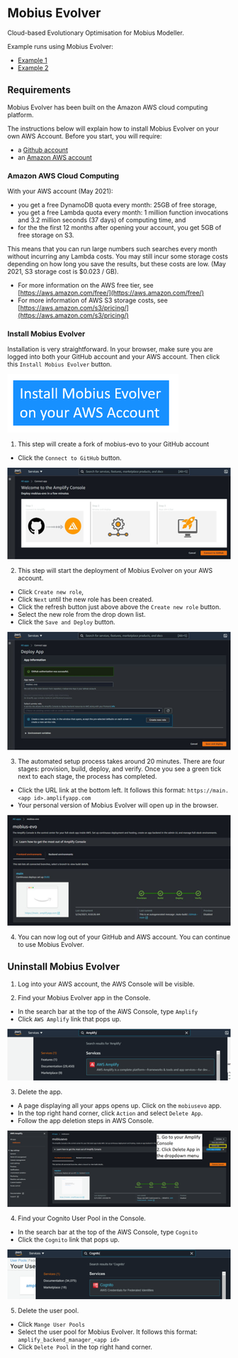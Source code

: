 # Mobius Evolver
Cloud-based Evolutionary Optimisation for Mobius Modeller.

Example runs using Mobius Evolver:
* [Example 1](https://master.d3i0dy0fnq65q5.amplifyapp.com/view-searches/search-results#id=e5fbecee-ca9c-4e13-80dc-8da949424969)
* [Example 2](https://master.d3i0dy0fnq65q5.amplifyapp.com/view-searches/search-results#id=111ade96-4e7b-4ad5-8bac-cf63dc87c89c)

## Requirements
Mobius Evolver has been built on the Amazon AWS cloud computing platform.

The instructions below will explain how to install Mobius Evolver on your own AWS Account. 
Before you start, you will require:
* a [Github account](https://github.com/join)
* an [Amazon AWS account](https://portal.aws.amazon.com/billing/signup)

### Amazon AWS Cloud Computing
With your AWS account (May 2021):
* you get a free DynamoDB quota every month: 25GB of free storage,
* you get a free Lambda quota every month: 1 million function invocations and 3.2 million seconds (37 days) of computing time, and
* for the the first 12 months after opening your account, you get 5GB of free storage on S3.

This means that you can run large numbers such searches every month without incurring any Lambda costs. You may still incur some storage costs depending on how long you save the results, but these costs are low. (May 2021, S3 storage cost is $0.023 / GB).

* For more information on the AWS free tier, see [https://aws.amazon.com/free/](https://aws.amazon.com/free/)
* For more information of AWS S3 storage costs, see [https://aws.amazon.com/s3/pricing/](https://aws.amazon.com/s3/pricing/)

### Install Mobius Evolver
Installation is very straightforward. In your browser, make sure you are logged into both your GitHub account and your AWS account. Then click this `Install Mobius Evolver` button.

[![amplifybutton](https://raw.githubusercontent.com/design-automation/mobius-evo/main/install_evolver.png)](https://console.aws.amazon.com/amplify/home#/deploy?repo=https://github.com/design-automation/mobius-evo)

1. This step will create a fork of mobius-evo to your GitHub account
* Click the `Connect to GitHub` button.

![Connect to GitHub](./amplify_console_01.jpg)

2. This step will start the deployment of Mobius Evolver on your AWS account.
* Click `Create new role`, 
* Click `Next` until the new role has been created.
* Click the refresh button just above above the `Create new role` button.
* Select the new role from the drop down list.
* Click the `Save and Deploy` button.

![Review and Deploy](./amplify_console_02.jpg)

3. The automated setup process takes around 20 minutes. There are four stages: provision, build, deploy, and verify. Once you see a green tick next to each stage, the process has completed.
* Click the URL link at the bottom left. It follows this format:
`https://main.<app id>.amplifyapp.com`
* Your personal version of Mobius Evolver will open up in the browser.

![Successfully Deployed](./amplify_console_03.jpg)

4. You can now log out of your GitHub and AWS account. You can continue to use Mobius Evolver.

## Uninstall Mobius Evolver
1. Log into your AWS account, the AWS Console will be visible. 

2. Find your Mobius Evolver app in the Console.
* In the search bar at the top of the AWS Console, type `Amplify` 
* Click `AWS Amplify` link that pops up.

![aws cognito](./amplify_console_deleteApp_01.png)

3. Delete the app.
* A page displaying all your apps opens up. Click on the `mobiusevo` app.
* In the top right hand corner, click `Action` and select `Delete App`.
* Follow the app deletion steps in AWS Console.

![Delete Application](./amplify_console_deleteApp_02.png)

4. Find your Cognito User Pool in the Console.
* In the search bar at the top of the AWS Console, type `Cognito` 
* Click the `Cognito` link that pops up.

![aws cognito](./amplify_console_deleteApp_03.png)

5. Delete the user pool.
* Click `Mange User Pools`
* Select the user pool for Mobius Evolver. It follows this format: `amplify_backend_manager_<app id>`
* Click `Delete Pool` in the top right hand corner.
